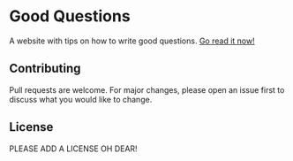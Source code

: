 # Good Questions

A website with tips on how to write good questions. [Go read it now!](https://radian628.github.io/good-questions/)

## Contributing

Pull requests are welcome. For major changes, please open an issue first to discuss what you would like to change.

## License

PLEASE ADD A LICENSE OH DEAR!
